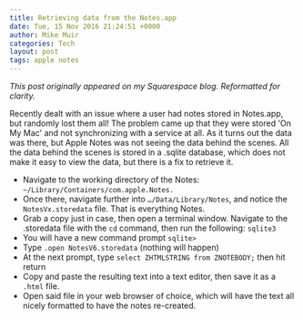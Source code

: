 ```yaml
---
title: Retrieving data from the Notes.app
date: Tue, 15 Nov 2016 21:24:51 +0000
author: Mike Muir
categories: Tech
layout: post
tags: apple notes
---
```


*This post originally appeared on my Squarespace blog. Reformatted for clarity.*

Recently dealt with an issue where a user had notes stored in Notes.app, but randomly lost them all!  The problem came up that they were stored 'On My Mac' and not synchronizing with a service at all.  As it turns out the data was there, but Apple Notes was not seeing the data behind the scenes.  All the data behind the scenes is stored in a .sqlite database, which does not make it easy to view the data, but there is a fix to retrieve it.

- Navigate to the working directory of the Notes: `~/Library/Containers/com.apple.Notes.`
- Once there, navigate further into `…/Data/Library/Notes`, and notice the `NotesVx.storedata` file.  That is everything Notes.
- Grab a copy just in case, then open a terminal window.  Navigate to the .storedata file with the `cd` command, then run the following: `sqlite3`
- You will have a new command prompt `sqlite>`
- Type `.open NotesV6.storedata` (nothing will happen)
- At the next prompt, type `select ZHTMLSTRING from ZNOTEBODY;` then hit return
- Copy and paste the resulting text into a text editor, then save it as a `.html` file.
- Open said file in your web browser of choice, which will have the text all nicely formatted to have the notes re-created.